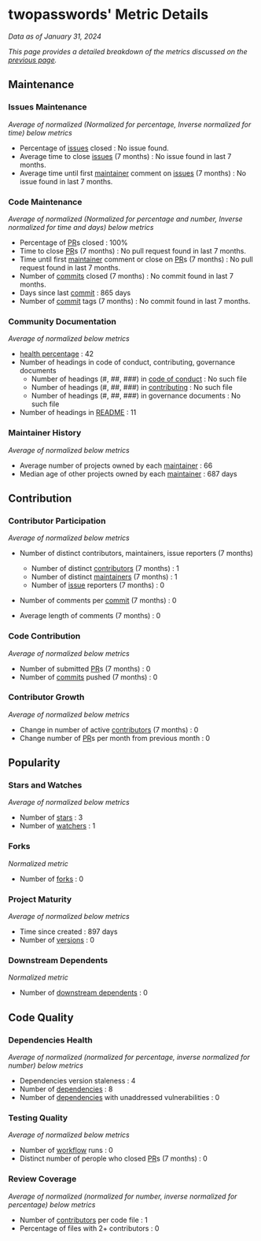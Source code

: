# twopasswords' Metric Details

*Data as of January 31, 2024*

*This page provides a detailed breakdown of the metrics discussed on the [previous page](https://github.com/Elijahzyp/twopasswords_TrustLabel/tree/branch_mcpc).*

## Maintenance

### Issues Maintenance

*Average of normalized (Normalized for percentage, Inverse normalized for time) below metrics*

- Percentage of [issues](https://docs.github.com/en/issues/tracking-your-work-with-issues/about-issues) closed : No issue found.
- Average time to close [issues](https://docs.github.com/en/issues/tracking-your-work-with-issues/about-issues) (7 months) : No issue found in last 7 months.
- Average time until first [maintainer](https://opensource.guide/how-to-contribute/#anatomy-of-an-open-source-project) comment on [issues](https://docs.github.com/en/issues/tracking-your-work-with-issues/about-issues) (7 months) : No issue found in last 7 months.

### Code Maintenance

*Average of normalized (Normalized for percentage and number, Inverse normalized for time and days) below metrics*

- Percentage of [PR](https://docs.github.com/en/pull-requests/collaborating-with-pull-requests/proposing-changes-to-your-work-with-pull-requests/about-pull-requests)s closed : 100%
- Time to close [PR](https://docs.github.com/en/pull-requests/collaborating-with-pull-requests/proposing-changes-to-your-work-with-pull-requests/about-pull-requests)s (7 months) : No pull request found in last 7 months.
- Time until first [maintainer](https://opensource.guide/how-to-contribute/#anatomy-of-an-open-source-project) comment or close on [PR](https://docs.github.com/en/pull-requests/collaborating-with-pull-requests/proposing-changes-to-your-work-with-pull-requests/about-pull-requests)s (7 months) : No pull request found in last 7 months.
- Number of [commits](https://docs.github.com/en/pull-requests/committing-changes-to-your-project/creating-and-editing-commits/about-commits) closed (7 months) : No commit found in last 7 months.
- Days since last [commit](https://docs.github.com/en/pull-requests/committing-changes-to-your-project/creating-and-editing-commits/about-commits) : 865 days
- Number of [commit](https://docs.github.com/en/pull-requests/committing-changes-to-your-project/creating-and-editing-commits/about-commits) tags (7 months) : No commit found in last 7 months.

### Community Documentation

*Average of normalized below metrics*

- [health percentage](https://docs.github.com/en/communities/setting-up-your-project-for-healthy-contributions/creating-a-default-community-health-file) : 42
- Number of headings in code of conduct, contributing, governance documents
  - Number of headings (#, ##, ###) in [code of conduct](https://docs.github.com/en/communities/setting-up-your-project-for-healthy-contributions/adding-a-code-of-conduct-to-your-project) : No such file
  - Number of headings (#, ##, ###) in [contributing](https://docs.github.com/en/communities/setting-up-your-project-for-healthy-contributions/setting-guidelines-for-repository-contributors) : No such file
  - Number of headings (#, ##, ###) in governance documents : No such file
- Number of headings in [README](https://docs.github.com/en/repositories/managing-your-repositorys-settings-and-features/customizing-your-repository/about-readmes) : 11
  
### Maintainer History

*Average of normalized below metrics*

- Average number of projects owned by each [maintainer](https://opensource.guide/how-to-contribute/#anatomy-of-an-open-source-project) : 66
- Median age of other projects owned by each [maintainer](https://opensource.guide/how-to-contribute/#anatomy-of-an-open-source-project) : 687 days


## Contribution

### Contributor Participation

*Average of normalized below metrics*

- Number of distinct contributors, maintainers, issue reporters (7 months) 

  - Number of distinct [contributors](https://opensource.guide/how-to-contribute/#anatomy-of-an-open-source-project) (7 months) : 1
  - Number of distinct [maintainers](https://opensource.guide/how-to-contribute/#anatomy-of-an-open-source-project) (7 months) : 1
  - Number of [issue](https://docs.github.com/en/issues/tracking-your-work-with-issues/about-issues) reporters (7 months) : 0

- Number of comments per [commit](https://docs.github.com/en/pull-requests/committing-changes-to-your-project/creating-and-editing-commits/about-commits) (7 months) : 0
- Average length of comments (7 months) : 0

### Code Contribution

*Average of normalized below metrics*

- Number of submitted [PR](https://docs.github.com/en/pull-requests/collaborating-with-pull-requests/proposing-changes-to-your-work-with-pull-requests/about-pull-requests)s (7 months) : 0
- Number of [commits](https://docs.github.com/en/pull-requests/committing-changes-to-your-project/creating-and-editing-commits/about-commits) pushed (7 months) : 0

### Contributor Growth

*Average of normalized below metrics*

- Change in number of active [contributors](https://opensource.guide/how-to-contribute/#anatomy-of-an-open-source-project) (7 months) : 0
- Change number of [PR](https://docs.github.com/en/pull-requests/collaborating-with-pull-requests/proposing-changes-to-your-work-with-pull-requests/about-pull-requests)s per month from previous month : 0



## Popularity

### Stars and Watches

*Average of normalized below metrics*

- Number of [stars](https://docs.github.com/en/get-started/exploring-projects-on-github/saving-repositories-with-stars#about-stars) : 3
- Number of [watchers](https://docs.github.com/en/rest/activity/watching?apiVersion=2022-11-28#about-watching) : 1

### Forks

*Normalized metric*

- Number of [forks](https://docs.github.com/en/pull-requests/collaborating-with-pull-requests/working-with-forks/fork-a-repo) : 0

### Project Maturity

*Average of normalized below metrics*

- Time since created : 897 days
- Number of [versions](https://docs.github.com/en/repositories/releasing-projects-on-github/about-releases) : 0

### Downstream Dependents

*Normalized metric*

- Number of [downstream dependents](https://docs.github.com/en/code-security/supply-chain-security/understanding-your-software-supply-chain/exploring-the-dependencies-of-a-repository) : 0



## Code Quality

### Dependencies Health

*Average of normalized (normalized for percentage, inverse normalized for number) below metrics*

- Dependencies version staleness : 4
- Number of  [dependencies](https://docs.github.com/en/code-security/supply-chain-security/understanding-your-software-supply-chain/exploring-the-dependencies-of-a-repository) : 8
- Number of [dependencies](https://docs.github.com/en/code-security/supply-chain-security/understanding-your-software-supply-chain/exploring-the-dependencies-of-a-repository) with unaddressed vulnerabilities : 0

### Testing Quality

*Average of normalized below metrics*

- Number of [workflow](https://docs.github.com/en/actions/using-workflows/about-workflows) runs : 0
- Distinct number of perople who closed [PR](https://docs.github.com/en/pull-requests/collaborating-with-pull-requests/proposing-changes-to-your-work-with-pull-requests/about-pull-requests)s (7 months) : 0

### Review Coverage

*Average of normalized (normalized for number, inverse normalized for percentage) below metrics*

- Number of [contributors](https://opensource.guide/how-to-contribute/#anatomy-of-an-open-source-project) per code file : 1
- Percentage of files with 2+ contributors : 0
